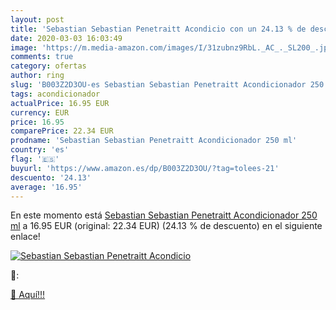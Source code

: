 ```yaml
---
layout: post
title: 'Sebastian Sebastian Penetraitt Acondicio con un 24.13 % de descuento'
date: 2020-03-03 16:03:49
image: 'https://m.media-amazon.com/images/I/31zubnz9RbL._AC_._SL200_.jpg'
comments: true
category: ofertas
author: ring
slug: 'B003Z2D3OU-es Sebastian Sebastian Penetraitt Acondicionador 250 ml'
tags: acondicionador
actualPrice: 16.95 EUR
currency: EUR
price: 16.95
comparePrice: 22.34 EUR
prodname: 'Sebastian Sebastian Penetraitt Acondicionador 250 ml'
country: 'es'
flag: '🇪🇸'
buyurl: 'https://www.amazon.es/dp/B003Z2D3OU/?tag=tolees-21'
descuento: '24.13'
average: '16.95'
---
```


En este momento está [Sebastian Sebastian Penetraitt Acondicionador 250 ml](https://www.amazon.es/dp/B003Z2D3OU/?tag=tolees-21) a 16.95 EUR (original: 22.34 EUR) (24.13 %  de descuento) en el siguiente enlace!

[![Sebastian Sebastian Penetraitt Acondicio](https://m.media-amazon.com/images/I/31zubnz9RbL._AC_._SL200_.jpg)](https://www.amazon.es/dp/B003Z2D3OU/?tag=tolees-21)

🔎:


[🛒 Aquí!!!](https://www.amazon.es/dp/B003Z2D3OU/?tag=tolees-21)
